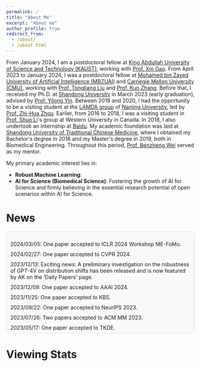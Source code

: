 ```yaml
---
permalink: /
title: "About Me"
excerpt: "About me"
author_profile: true
redirect_from: 
  - /about/
  - /about.html
---
```


From January 2024, I am a postdoctoral fellow at [King Abdullah University of Science and Technology (KAUST)](https://www.kaust.edu.sa/en/), working with [Prof. Xin Gao](https://cemse.kaust.edu.sa/sfb/people/person/xin-gao). From April 2023 to January 2024, I was a postdoctoral fellow at [Mohamed bin Zayed University of Artificial Intelligence (MBZUAI)](https://mbzuai.ac.ae/) and [Carnegie Mellon University (CMU)](https://www.cmu.edu/), working with [Prof. Tongliang Liu](https://tongliang-liu.github.io/) and [Prof. Kun Zhang](http://www.andrew.cmu.edu/user/kunz1/). Before that, I received my Ph.D. at [Shandong University](https://www.sdu.edu.cn/) in March 2023 (early graduation), advised by [Prof. Yilong Yin](https://faculty.sdu.edu.cn/ylyin). Between 2019 and 2020, I had the opportunity to be a visiting student at the [LAMDA group](https://www.lamda.nju.edu.cn/MainPage.ashx) of [Nanjing University](https://www.nju.edu.cn/EN/main.psp), led by [Prof. Zhi-Hua Zhou](https://cs.nju.edu.cn/zhouzh/index.htm). Earlier, from 2016 to 2018, I was a visiting student in [Prof. Shuo Li](https://engineering.case.edu/about/school-directory/shuo-li)'s group at Western University in Canada. In 2018, I also undertook an internship at [Baidu](https://www.baidu.com/). My academic foundation was laid at [Shandong University of Traditional Chinese Medicine](https://www.sdutcm.edu.cn/), where I obtained my Bachelor's degree in 2016 and my Master's degree in 2019, both in Biomedical Engineering. Throughout this period, [Prof. Benzheng Wei](https://medai.sdutcm.edu.cn/) served as my mentor.

My primary academic interest lies in:
- **Robust Machine Learning**: 
- **AI for Science (Biomedical Science)**: Fostering the growth of AI for Science and firmly believing in the essential research potential of open scenarios within AI for Science.
  

# News

<div style="border: 1px solid #ddd; padding: 10px; height: 250px; overflow-y: scroll; background-color: #f9f9f9; border-radius: 5px;">
  <ul style="list-style-type: none; padding-left: 0;">
    <li style="margin-bottom: 10px;">2024/03/05: One paper accepted to ICLR 2024 Workshop ME-FoMo.</li>
    <li style="margin-bottom: 10px;">2024/02/27: One paper accepted to CVPR 2024.</li>
    <li style="margin-bottom: 10px;">2023/12/13: Exciting news: A preliminary investigation on the robustness of GPT-4V on distribution shifts has been released and is now featured by AK on the ‘Daily Papers’ page.</li>
    <li style="margin-bottom: 10px;">2023/12/09: One paper accepted to AAAI 2024.</li>
    <li style="margin-bottom: 10px;">2023/11/25: One paper accepted to KBS.</li>
    <li style="margin-bottom: 10px;">2023/09/22: One paper accepted to NeurIPS 2023.</li>
    <li style="margin-bottom: 10px;">2023/07/26: Two papers accepted to ACM MM 2023.</li>
    <li style="margin-bottom: 10px;">2023/05/17: One paper accepted to TKDE.</li>
    <li style="margin-bottom: 10px;">2023/05/12: One paper accepted to Pattern Recognition.</li>
    <li style="margin-bottom: 10px;">2023/02/28: One paper accepted to CVPR 2023.</li>
    <li style="margin-bottom: 10px;">2022/11/19: One paper accepted to AAAI 2023.</li>
    <li style="margin-bottom: 10px;">2022/10/01: One paper accepted to TPAMI.</li>
    <li style="margin-bottom: 10px;">2022/09/17: One paper accepted to ACML 2022.</li>
    <li style="margin-bottom: 10px;">2022/07/05: One paper accepted to Science China Information Sciences.</li>
    <li style="margin-bottom: 10px;">2022/06/30: One paper (oral) accepted to ACM MM 2022.</li>
    <li style="margin-bottom: 10px;">2022/06/13: One paper accepted to TIP.</li>
    <li style="margin-bottom: 10px;">2022/05/20: One paper accepted to KBS.</li>
    <li style="margin-bottom: 10px;">2022/03/03: Two papers accepted to CVPR 2022.</li>
    <li style="margin-bottom: 10px;">2021/12/01: One paper (oral) accepted to AAAI 2022.</li>
    <li style="margin-bottom: 10px;">2020/12/02: One paper accepted to IPMI 2022.</li>
    <li style="margin-bottom: 10px;">2020/09/25: One paper accepted to MedIA.</li>
    <li style="margin-bottom: 10px;">2020/05/15: One paper accepted to TMI.</li>
    <li style="margin-bottom: 10px;">2020/04/20: One paper accepted to IJCAI 2020.</li>
  </ul>
</div>


# Viewing Stats

<!-- <div style='width:350px;height:3500px;margin:0 auto'>
    <script type="text/javascript" id="clustrmaps" src="//clustrmaps.com/map_v2.js?d=4HIu0QzaVjxZ6lANkwG5E12bXki5oB6rfb-tI4vEPyQ&cl=ffffff&w=a"></script>
</div> -->

<script type="text/javascript" id="clustrmaps" src="//clustrmaps.com/map_v2.js?d=xIYdraSx8fRarw5QPwn9OsGSHC0E3a2iArnFWuSJly4&cl=ffffff&w=a"></script>

<!-- Motto
======
$\color{Brown}{\texttt{Never Underestimate Your Power to Change Yourself!}}$ -->
